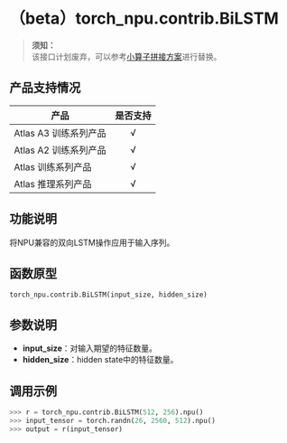 # （beta）torch_npu.contrib.BiLSTM

>**须知：**<br>
>该接口计划废弃，可以参考[小算子拼接方案](https://gitee.com/ascend/ModelZoo-PyTorch/blob/732cb7fc5ab59249ae62a905c0d43400a8250da7/PyTorch/contrib/audio/deepspeech/deepspeech_pytorch/bidirectional_lstm.py#L18)进行替换。

## 产品支持情况

| 产品                                                         | 是否支持 |
| ------------------------------------------------------------ | :------: |
|<term>Atlas A3 训练系列产品</term>           |    √     |
|<term>Atlas A2 训练系列产品</term> | √   |
|<term>Atlas 训练系列产品</term> | √   |
|<term>Atlas 推理系列产品</term>| √   |

## 功能说明

将NPU兼容的双向LSTM操作应用于输入序列。

## 函数原型

```
torch_npu.contrib.BiLSTM(input_size, hidden_size)
```

## 参数说明

- **input_size**：对输入期望的特征数量。
- **hidden_size**：hidden state中的特征数量。

## 调用示例

```python
>>> r = torch_npu.contrib.BiLSTM(512, 256).npu()
>>> input_tensor = torch.randn(26, 2560, 512).npu()
>>> output = r(input_tensor)
```


